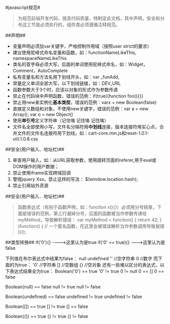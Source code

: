 #javascript规范#
>为规范前端开发代码，提高代码质量，特制定此文档，其中声明，安全和分号这三节是必须执行的，组件类必须遵循注释规范。

##声明##
* 变量声明必须加var关键字，严格控制作用域（按照user strict的要求）
* 建议使用驼峰式命名变量和函数，如：functionNameLikeThis, namespaceNameLikeThis
* 类名的首字母必须大写，后面的单词使用驼峰式命名，如：Widget，Comment，AutoComplete
* 私有变量名和方法名用下划线开头，如：var _funAdd,
* 常量定义单词全部大写，以下划线链接，如：DEV_URL
* 函数参数大于3个时，应该以对象的形式作为参数传递
* 禁止在代码块中声明函数，错误的范例：if(true){function foo(){}}
* 禁止用new来实例化**基本类型**，错误的范例：varx = new Boolean(false)
* 直接定义数组和对象，不使用new关键字，错误的范例：var a = new Array(); var o = new Object()
* 使用**单引号**定义字符串（记住咯 记住咯 记住咯）
* 文件名全部使用小写，文件名分隔符用**中划线**连接，版本连接符用实心点，合并文件的文件名连接符用下划线，如：cart-core.min.js和reset-1.0.1-util.1.0.8.css


##安全(用户输入、地址栏)##
1.  审查用户输入，如：从URL获取参数，使用跳转页面的referer,用于eval或DOM操作的用户数据；
2.  禁止使用iframe实现跨域回调
3.  警惕jquery Xss，禁止这样的写法： $(window.location.hash);
4.  禁止引用站外资源

##安全(用户输入、地址栏)##
>函数表达式（有别于函数声明，如：function x(){}）必须用分号结束，下面是错误的范例，第三行漏掉分号，后面的函数被当作参数传递给myMethod，导致解析错误：
var myMethod = function() {
  return 42;
}    
(function() {
  // 一个匿名函数，在这里会被错误解析当作参数调用导致报错
})();

##类型转换##
if('0'){} ---->这里认为是true
if('0' == true){}  --->这里认为是false


下列值在布尔表达式中结果为false：
null
undefined
'' //空字符串
0 //数字
而下面的为true：
'0' //字符串
[] //空数组
{} //空对象
还有一些难以区分的表达式，以下表达式结果全为true：
Boolean('0') == true
'0' != true
0 != null
0 == []
0 == false

Boolean(null) == false
null != true
null != false

Boolean(undefined) == false
undefined != true
undefined != false

Boolean([]) == true
[] != true
[] == false

Boolean({}) == true
{} != true
{} != false
